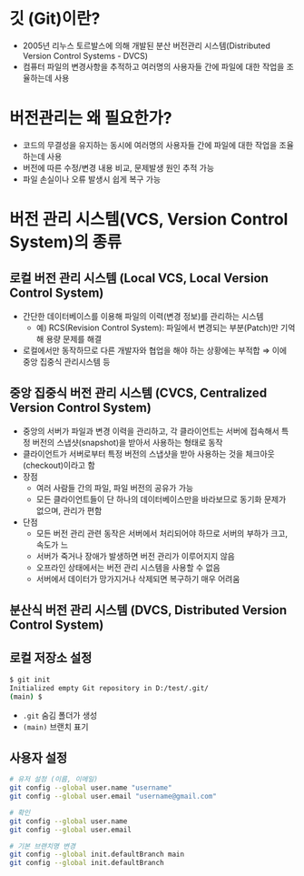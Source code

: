 # 깃 (Git)이란?
* 2005년 리누스 토르발스에 의해 개발된 분산 버전관리 시스템(Distributed Version Control Systems - DVCS)
* 컴퓨터 파일의 변경사항을 추적하고 여러명의 사용자들 간에 파일에 대한 작업을 조율하는데 사용

# 버전관리는 왜 필요한가?
* 코드의 무결성을 유지하는 동시에  여러명의 사용자들 간에 파일에 대한 작업을 조율하는데 사용
* 버전에 따른 수정/변경 내용 비교, 문제발생 원인 추적 가능
* 파일 손실이나 오류 발생시 쉽게 복구 가능

# 버전 관리 시스템(VCS, Version Control System)의 종류
## 로컬 버전 관리 시스템 (Local VCS, Local Version Control System)
* 간단한 데이터베이스를 이용해 파일의 이력(변경 정보)를 관리하는 시스템
  * 예) RCS(Revision Control System): 파일에서 변경되는 부분(Patch)만 기억해 용량 문제를 해결
* 로컬에서만 동작하므로 다른 개발자와 협업을 해야 하는 상황에는 부적합 $\Rightarrow$ 이에 중앙 집중식 관리시스템 등

## 중앙 집중식 버전 관리 시스템 (CVCS, Centralized Version Control System)
* 중앙의 서버가 파일과 변경 이력을 관리하고, 각 클라이언트는 서버에 접속해서 특정 버전의 스냅샷(snapshot)을 받아서 사용하는 형태로 동작
* 클라이언트가 서버로부터 특정 버전의 스냅샷을 받아 사용하는 것을 체크아웃(checkout)이라고 함
* 장점
  * 여러 사람들 간의 파일, 파일 버전의 공유가 가능
  * 모든 클라이언트들이 단 하나의 데이터베이스만을 바라보므로 동기화 문제가 없으며, 관리가 편함
* 단점
  * 모든 버전 관리 관련 동작은 서버에서 처리되어야 하므로 서버의 부하가 크고, 속도가 느
  * 서버가 죽거나 장애가 발생하면 버전 관리가 이루어지지 않음
  * 오프라인 상태에서는 버전 관리 시스템을 사용할 수 없음
  * 서버에서 데이터가 망가지거나 삭제되면 복구하기 매우 어려움

## 분산식 버전 관리 시스템 (DVCS, Distributed Version Control System)



## 로컬 저장소 설정

```bash
$ git init
Initialized empty Git repository in D:/test/.git/
(main) $
```

* `.git` 숨김 폴더가 생성
* `(main)` 브랜치 표기

## 사용자 설정

```bash
# 유저 설정 (이름, 이메일)
git config --global user.name "username"
git config --global user.email "username@gmail.com"

# 확인
git config --global user.name
git config --global user.email

# 기본 브랜치명 변경
git config --global init.defaultBranch main
git config --global init.defaultBranch

```
